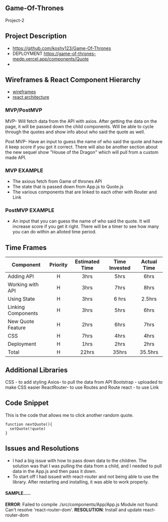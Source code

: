 ## Game-Of-Thrones
Project-2

## Project Description
- https://github.com/koshy123/Game-Of-Thrones
- DEPLOYMENT https://game-of-thrones-medp.vercel.app/components/Quote
- 

## Wireframes & React Component Hierarchy

- [wireframes](https://res.cloudinary.com/dnhqnd8pv/image/upload/v1669218989/IMG_4706_n6ayzm.heic) 
- [react architecture](https://res.cloudinary.com/dnhqnd8pv/image/upload/v1669222964/architecture_yacbwu.png)


### MVP/PostMVP

MVP- 
Will fetch data from the API with axios. After getting the data on the page, it will be passed down the child components. 
Will be able to cycle through the quotes and show info about who said the quote as well.

Post MVP- 
Have an input to guess the name of who said the quote and have it keep score if you got it correct.
There will also be another section about the new sequel show "House of the Dragon" which will pull from a custom made API.


### MVP EXAMPLE
- The axious fetch from Game of thrones API
- The state that is passed down from App.js to Quote.js
- The various components that are linked to each other with Router and Link

### PostMVP EXAMPLE
- An input that you can guess the name of who said the quote. It will increase score if you get it right. There will be a timer to see how many you can do within an alloted time period.

## Time Frames

| Component | Priority | Estimated Time | Time Invested | Actual Time |
| --- | :---: |  :---: | :---: | :---: |
| Adding API | H | 3hrs| 5hrs | 6hrs |
| Working with API | H | 3hrs| 7hrs | 8hrs |
| Using State | H | 3hrs| 6 hrs | 2.5hrs |
| Linking Components | H | 3hrs| 5hrs | 6hrs |
| New Quote Feature | H | 2hrs| 6hrs | 7hrs |
| CSS | H | 7hrs| 4hrs | 4hrs |
| Deployment | H | 1hrs| 2hrs | 2hrs |
| Total | H | 22hrs| 35hrs | 35.5hrs |



## Additional Libraries
CSS - to add styling 
Axios- to pull the data from API 
Bootstrap - uploaded to make CSS easier
ReactRouter- to use Routes and Route
react - to use Link

## Code Snippet
This is the code that allows me to click another random quote.
```
function nextQuote(){
  setQuote(!quote)
}

```


## Issues and Resolutions
- I had a big issue with how to pass down data to the children. The solution was that I was pulling the data from a child, and I needed to pull data in the App.js and then pass it down. 
- To start off I had issued with react-router and not being able to use the library. After restarting and installing, it was able to work properly. 

#### SAMPLE.....
**ERROR**:  Failed to compile ./src/components/App/App.js Module not found: Can't resolve 'react-router-dom'.
**RESOLUTION**: Install and update react-router-dom



